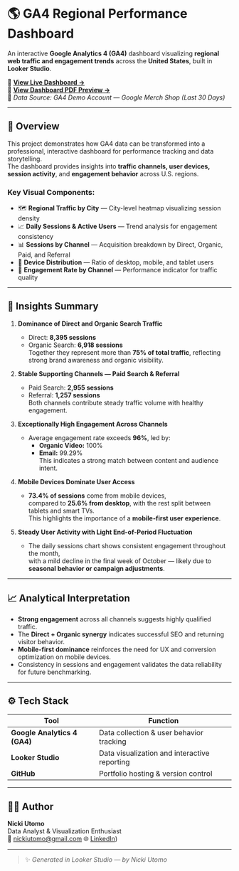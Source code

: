 # 🌎 GA4 Regional Performance Dashboard

An interactive **Google Analytics 4 (GA4)** dashboard visualizing **regional web traffic and engagement trends** across the **United States**, built in **Looker Studio**.

🔗 **[View Live Dashboard →](https://lookerstudio.google.com/s/tMPLrp0ZofM)**  
📄 **[View Dashboard PDF Preview →](https://github.com/niciiu/ga4-regional-performance-dashboard/blob/main/Regional_Traffic_by_City_%E2%80%94_United_State%20(1).pdf)**  
📅 *Data Source: GA4 Demo Account — Google Merch Shop (Last 30 Days)*  

---

## 🧭 Overview
This project demonstrates how GA4 data can be transformed into a professional, interactive dashboard for performance tracking and data storytelling.  
The dashboard provides insights into **traffic channels, user devices, session activity**, and **engagement behavior** across U.S. regions.

### Key Visual Components:
- 🗺 **Regional Traffic by City** — City-level heatmap visualizing session density  
- 📈 **Daily Sessions & Active Users** — Trend analysis for engagement consistency  
- 📊 **Sessions by Channel** — Acquisition breakdown by Direct, Organic, Paid, and Referral  
- 📱 **Device Distribution** — Ratio of desktop, mobile, and tablet users  
- 💬 **Engagement Rate by Channel** — Performance indicator for traffic quality  

---

## 🧠 Insights Summary

1. **Dominance of Direct and Organic Search Traffic**  
   - Direct: **8,395 sessions**  
   - Organic Search: **6,918 sessions**  
   Together they represent more than **75% of total traffic**, reflecting strong brand awareness and organic visibility.  

2. **Stable Supporting Channels — Paid Search & Referral**  
   - Paid Search: **2,955 sessions**  
   - Referral: **1,257 sessions**  
   Both channels contribute steady traffic volume with healthy engagement.  

3. **Exceptionally High Engagement Across Channels**  
   - Average engagement rate exceeds **96%**, led by:  
     - **Organic Video:** 100%  
     - **Email:** 99.29%  
   This indicates a strong match between content and audience intent.  

4. **Mobile Devices Dominate User Access**  
   - **73.4% of sessions** come from mobile devices,  
     compared to **25.6% from desktop**, with the rest split between tablets and smart TVs.  
   This highlights the importance of a **mobile-first user experience**.  

5. **Steady User Activity with Light End-of-Period Fluctuation**  
   - The daily sessions chart shows consistent engagement throughout the month,  
     with a mild decline in the final week of October — likely due to **seasonal behavior or campaign adjustments**.  

---

## 📈 Analytical Interpretation
- **Strong engagement** across all channels suggests highly qualified traffic.  
- The **Direct + Organic synergy** indicates successful SEO and returning visitor behavior.  
- **Mobile-first dominance** reinforces the need for UX and conversion optimization on mobile devices.  
- Consistency in sessions and engagement validates the data reliability for future benchmarking.  

---

## ⚙️ Tech Stack

| Tool | Function |
|------|-----------|
| **Google Analytics 4 (GA4)** | Data collection & user behavior tracking |
| **Looker Studio** | Data visualization and interactive reporting |
| **GitHub** | Portfolio hosting & version control |

---



## 👩‍💻 Author
**Nicki Utomo**  
Data Analyst & Visualization Enthusiast  
📧 nickiutomo@gmail.com
🌐 [LinkedIn](https://www.linkedin.com/in/nickiutomo/))

---

> ✨ *Generated in Looker Studio — by Nicki Utomo*
